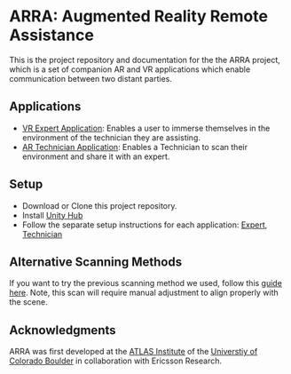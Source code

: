 # ARRA: Augmented Reality Remote Assistance
This is the project repository and documentation for the the ARRA project, which is a set of companion AR and VR applications which enable communication between two distant parties.

## Applications
- [VR Expert Application](./VR-Expert-App): Enables a user to immerse themselves in the environment of the technician they are assisting.
- [AR Technician Application](./Hololens-Novice-App/Readme.md#ar-technician-application): Enables a Technician to scan their environment and share it with an expert.

## Setup
- Download or Clone this project repository.
- Install [Unity Hub](https://unity3d.com/get-unity/download)
- Follow the separate setup instructions for each application: [Expert](./VR-Expert-App), [Technician](./Hololens-Novice-App/Readme.md#ar-technician-application)

## Alternative Scanning Methods
If you want to try the previous scanning method we used, follow this [guide here](./KinectScanning.md). Note, this scan will require manual adjustment to align properly with the scene.

## Acknowledgments
ARRA was first developed at the [ATLAS Institute](https://www.colorado.edu/atlas/) of the [Universtiy of Colorado Boulder](https://www.colorado.edu/) in collaboration with Ericsson Research.

